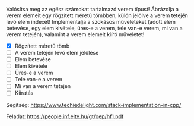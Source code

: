 Valósítsa meg az egész számokat tartalmazó verem típust! Ábrázolja a verem elemeit egy rögzített méretű tömbben, külön jelölve a verem tetején levő elem indexét! Implementálja a szokásos műveleteket (adott elem betevése, egy elem kivétele, üres-e a verem, tele van-e verem, mi van a verem tetején), valamint a verem elemeit kiíró műveletet!

- [x] Rögzített méretű tömb
- [ ] A verem tetején lévő elem jelölése
- [ ] Elem betevése
- [ ] Elem kivétele
- [ ] Üres-e a verem
- [ ] Tele van-e a verem
- [ ] Mi van a verem tetején
- [ ] Kiíratás

Segítség:
https://www.techiedelight.com/stack-implementation-in-cpp/

Feladat:
https://people.inf.elte.hu/gt/oep/hf1.pdf